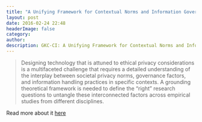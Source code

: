 ```yaml
---
title: "A Unifying Framework for Contextual Norms and Information Governance"
layout: post
date: 2016-02-24 22:48
headerImage: false
category:
author:
description: GKC-CI: A Unifying Framework for Contextual Norms and Information Governance
---
```



> Designing technology that is attuned to ethical privacy considerations is a multifaceted challenge that requires a detailed understanding of the interplay between societal privacy norms, governance factors, and information handling practices in specific contexts. A grounding theoretical framework is needed to define the “right” research questions to untangle these interconnected factors across empirical studies from different disciplines.

Read more about it [here](https://informationmatters.org/2022/04/gkc-ci-a-unifying-framework-for-contextual-norms-and-information-governance/)
